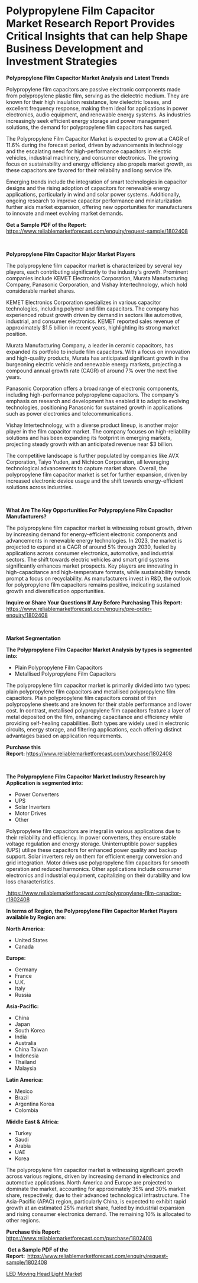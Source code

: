 <p><h1>Polypropylene Film Capacitor Market Research Report Provides Critical Insights that can help Shape Business Development and Investment Strategies</h1></p><p><strong>Polypropylene Film Capacitor Market Analysis and Latest Trends</strong></p>
<p><p>Polypropylene film capacitors are passive electronic components made from polypropylene plastic film, serving as the dielectric medium. They are known for their high insulation resistance, low dielectric losses, and excellent frequency response, making them ideal for applications in power electronics, audio equipment, and renewable energy systems. As industries increasingly seek efficient energy storage and power management solutions, the demand for polypropylene film capacitors has surged.</p><p>The Polypropylene Film Capacitor Market is expected to grow at a CAGR of 11.6% during the forecast period, driven by advancements in technology and the escalating need for high-performance capacitors in electric vehicles, industrial machinery, and consumer electronics. The growing focus on sustainability and energy efficiency also propels market growth, as these capacitors are favored for their reliability and long service life. </p><p>Emerging trends include the integration of smart technologies in capacitor designs and the rising adoption of capacitors for renewable energy applications, particularly in wind and solar power systems. Additionally, ongoing research to improve capacitor performance and miniaturization further aids market expansion, offering new opportunities for manufacturers to innovate and meet evolving market demands.</p></p>
<p><strong>Get a Sample PDF of the Report:&nbsp;</strong> <a href="https://www.reliablemarketforecast.com/enquiry/request-sample/1802408?utm_campaign=2307&utm_medium=2&utm_source=Github&utm_content=ia&utm_term=06042025&utm_id=polypropylene-film-capacitor">https://www.reliablemarketforecast.com/enquiry/request-sample/1802408</a></p>
<p>&nbsp;</p>
<p><strong>Polypropylene Film Capacitor Major Market Players</strong></p>
<p><p>The polypropylene film capacitor market is characterized by several key players, each contributing significantly to the industry's growth. Prominent companies include KEMET Electronics Corporation, Murata Manufacturing Company, Panasonic Corporation, and Vishay Intertechnology, which hold considerable market shares.</p><p>KEMET Electronics Corporation specializes in various capacitor technologies, including polymer and film capacitors. The company has experienced robust growth driven by demand in sectors like automotive, industrial, and consumer electronics. KEMET reported sales revenue of approximately $1.5 billion in recent years, highlighting its strong market position.</p><p>Murata Manufacturing Company, a leader in ceramic capacitors, has expanded its portfolio to include film capacitors. With a focus on innovation and high-quality products, Murata has anticipated significant growth in the burgeoning electric vehicle and renewable energy markets, projecting a compound annual growth rate (CAGR) of around 7% over the next five years.</p><p>Panasonic Corporation offers a broad range of electronic components, including high-performance polypropylene capacitors. The company's emphasis on research and development has enabled it to adapt to evolving technologies, positioning Panasonic for sustained growth in applications such as power electronics and telecommunications.</p><p>Vishay Intertechnology, with a diverse product lineup, is another major player in the film capacitor market. The company focuses on high-reliability solutions and has been expanding its footprint in emerging markets, projecting steady growth with an anticipated revenue near $3 billion.</p><p>The competitive landscape is further populated by companies like AVX Corporation, Taiyo Yuden, and Nichicon Corporation, all leveraging technological advancements to capture market share. Overall, the polypropylene film capacitor market is set for further expansion, driven by increased electronic device usage and the shift towards energy-efficient solutions across industries.</p></p>
<p>&nbsp;</p>
<p><strong>What Are The Key Opportunities For Polypropylene Film Capacitor Manufacturers?</strong></p>
<p><p>The polypropylene film capacitor market is witnessing robust growth, driven by increasing demand for energy-efficient electronic components and advancements in renewable energy technologies. In 2023, the market is projected to expand at a CAGR of around 5% through 2030, fueled by applications across consumer electronics, automotive, and industrial sectors. The shift towards electric vehicles and smart grid systems significantly enhances market prospects. Key players are innovating in high-capacitance and high-temperature formats, while sustainability trends prompt a focus on recyclability. As manufacturers invest in R&D, the outlook for polypropylene film capacitors remains positive, indicating sustained growth and diversification opportunities.</p></p>
<p><strong>Inquire or Share Your Questions If Any Before Purchasing This Report:</strong> <a href="https://www.reliablemarketforecast.com/enquiry/pre-order-enquiry/1802408?utm_campaign=2307&utm_medium=2&utm_source=Github&utm_content=ia&utm_term=06042025&utm_id=polypropylene-film-capacitor">https://www.reliablemarketforecast.com/enquiry/pre-order-enquiry/1802408</a></p>
<p>&nbsp;</p>
<p><strong>Market Segmentation</strong></p>
<p><strong>The Polypropylene Film Capacitor Market Analysis by types is segmented into:</strong></p>
<p><ul><li>Plain Polypropylene Film Capacitors</li><li>Metallised Polypropylene Film Capacitors</li></ul></p>
<p><p>The polypropylene film capacitor market is primarily divided into two types: plain polypropylene film capacitors and metallised polypropylene film capacitors. Plain polypropylene film capacitors consist of thin polypropylene sheets and are known for their stable performance and lower cost. In contrast, metallised polypropylene film capacitors feature a layer of metal deposited on the film, enhancing capacitance and efficiency while providing self-healing capabilities. Both types are widely used in electronic circuits, energy storage, and filtering applications, each offering distinct advantages based on application requirements.</p></p>
<p><strong>Purchase this Report:&nbsp;</strong><a href="https://www.reliablemarketforecast.com/purchase/1802408?utm_campaign=2307&utm_medium=2&utm_source=Github&utm_content=ia&utm_term=06042025&utm_id=polypropylene-film-capacitor">https://www.reliablemarketforecast.com/purchase/1802408</a></p>
<p>&nbsp;</p>
<p><strong>The Polypropylene Film Capacitor Market Industry Research by Application is segmented into:</strong></p>
<p><ul><li>Power Converters</li><li>UPS</li><li>Solar Inverters</li><li>Motor Drives</li><li>Other</li></ul></p>
<p><p>Polypropylene film capacitors are integral in various applications due to their reliability and efficiency. In power converters, they ensure stable voltage regulation and energy storage. Uninterruptible power supplies (UPS) utilize these capacitors for enhanced power quality and backup support. Solar inverters rely on them for efficient energy conversion and grid integration. Motor drives use polypropylene film capacitors for smooth operation and reduced harmonics. Other applications include consumer electronics and industrial equipment, capitalizing on their durability and low loss characteristics.</p></p>
<p><a href="https://www.reliablemarketforecast.com/polypropylene-film-capacitor-r1802408?utm_campaign=2307&utm_medium=2&utm_source=Github&utm_content=ia&utm_term=06042025&utm_id=polypropylene-film-capacitor">&nbsp;https://www.reliablemarketforecast.com/polypropylene-film-capacitor-r1802408</a></p>
<p><strong>In terms of Region, the Polypropylene Film Capacitor Market Players available by Region are:</strong></p>
<p>
    <p> <strong> North America: </strong>
        <ul>
            <li>United States</li>
            <li>Canada</li>
        </ul>
        </p> 
    <p> <strong> Europe: </strong>
        <ul>
            <li>Germany</li>
            <li>France</li>
            <li>U.K.</li>
            <li>Italy</li>
            <li>Russia</li>
        </ul>
        </p> 
    <p> <strong> Asia-Pacific: </strong>
        <ul>
            <li>China</li>
            <li>Japan</li>
            <li>South Korea</li>
            <li>India</li>
            <li>Australia</li>
            <li>China Taiwan</li>
            <li>Indonesia</li>
            <li>Thailand</li>
            <li>Malaysia</li>
        </ul>
        </p> 
    <p> <strong> Latin America: </strong>
        <ul>
            <li>Mexico</li>
            <li>Brazil</li>
            <li>Argentina Korea</li>
            <li>Colombia</li>
        </ul>
        </p> 
    <p> <strong> Middle East & Africa: </strong>
        <ul>
            <li>Turkey</li>
            <li>Saudi</li>
            <li>Arabia</li>
            <li>UAE</li>
            <li>Korea</li>
        </ul>
    </p>
    </p>
<p><p>The polypropylene film capacitor market is witnessing significant growth across various regions, driven by increasing demand in electronics and automotive applications. North America and Europe are projected to dominate the market, accounting for approximately 35% and 30% market share, respectively, due to their advanced technological infrastructure. The Asia-Pacific (APAC) region, particularly China, is expected to exhibit rapid growth at an estimated 25% market share, fueled by industrial expansion and rising consumer electronics demand. The remaining 10% is allocated to other regions.</p></p>
<p><strong>Purchase this Report: </strong><a href="https://www.reliablemarketforecast.com/purchase/1802408?utm_campaign=2307&utm_medium=2&utm_source=Github&utm_content=ia&utm_term=06042025&utm_id=polypropylene-film-capacitor">https://www.reliablemarketforecast.com/purchase/1802408</a></p>
<p>&nbsp;<strong>Get a Sample PDF of the Report:&nbsp;&nbsp;</strong><a href="https://www.reliablemarketforecast.com/enquiry/request-sample/1802408?utm_campaign=2307&utm_medium=2&utm_source=Github&utm_content=ia&utm_term=06042025&utm_id=polypropylene-film-capacitor">https://www.reliablemarketforecast.com/enquiry/request-sample/1802408</a></p>
<p><strong></strong></p>
<p><p><a href="https://github.com/WashimHussain441/Market-Research-Report-List-2/blob/main/led-moving-head-light-market.md?utm_campaign=2307&utm_medium=2&utm_source=Github&utm_content=ia&utm_term=06042025&utm_id=polypropylene-film-capacitor">LED Moving Head Light Market</a></p></p>